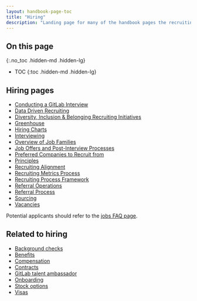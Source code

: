 ```yaml
---
layout: handbook-page-toc
title: "Hiring"
description: "Landing page for many of the handbook pages the recruiting team at GitLab uses."
---
```


## On this page
{:.no_toc .hidden-md .hidden-lg}

- TOC
{:toc .hidden-md .hidden-lg}

## Hiring pages

- [Conducting a GitLab Interview](/handbook/hiring/conducting-a-gitlab-interview/)
- [Data Driven Recruiting](/handbook/hiring/data-driven-recruiting)
- [Diversity, Inclusion & Belonging  Recruiting Initiatives](/handbook/hiring/d-&-i-recruiting-initiatives)
- [Greenhouse](/handbook/hiring/greenhouse/)
- [Hiring Charts](/handbook/hiring/charts/)
- [Interviewing](/handbook/hiring/interviewing/)
- [Overview of Job Families](/handbook/hiring/job-families)
- [Job Offers and Post-Interview Processes](/handbook/hiring/offers/)
- [Preferred Companies to Recruit from](/handbook/hiring/preferred-companies/)
- [Principles](/handbook/hiring/principles/)
- [Recruiting Alignment](/handbook/hiring/recruiting-alignment/)
- [Recruiting Metrics Process](/handbook/hiring/metrics/)
- [Recruiting Process Framework](/handbook/hiring/recruiting-framework/)
- [Referral Operations](/handbook/hiring/referral-operations/)
- [Referral Process](/handbook/hiring/referral-process/)
- [Sourcing](/handbook/hiring/sourcing/)
- [Vacancies](/handbook/hiring/vacancies/)

Potential applicants should refer to the [jobs FAQ page](/jobs/faq/).

## Related to hiring

- [Background checks](/handbook/people-group/people-policy-directory/#background-checks)
- [Benefits](/handbook/total-rewards/benefits/)
- [Compensation](/handbook/total-rewards/compensation/)
- [Contracts](/handbook/contracts)
- [GitLab talent ambassador](/handbook/hiring/gitlab-ambassadors/)
- [Onboarding](/handbook/people-group/general-onboarding)
- [Stock options](/handbook/stock-options)
- [Visas](/handbook/people-group/visas/)
